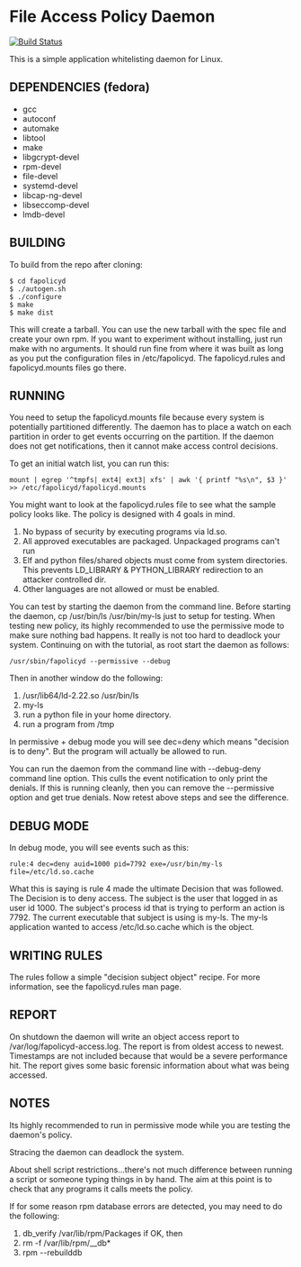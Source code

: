 File Access Policy Daemon
=========================

[![Build Status](https://travis-ci.com/linux-application-whitelisting/fapolicyd.svg?branch=master)](https://travis-ci.com/linux-application-whitelisting/fapolicyd)

This is a simple application whitelisting daemon for Linux.

DEPENDENCIES (fedora)
---------------------
* gcc
* autoconf
* automake
* libtool
* make
* libgcrypt-devel
* rpm-devel
* file-devel
* systemd-devel
* libcap-ng-devel
* libseccomp-devel
* lmdb-devel

BUILDING
--------
To build from the repo after cloning:

```
$ cd fapolicyd
$ ./autogen.sh
$ ./configure
$ make
$ make dist
```

This will create a tarball. You can use the new tarball with the spec file
and create your own rpm. If you want to experiment without installing, just
run make with no arguments. It should run fine from where it was built as
long as you put the configuration files in /etc/fapolicyd. The fapolicyd.rules
and fapolicyd.mounts files go there.


RUNNING
-------
You need to setup the fapolicyd.mounts file because every system
is potentially partitioned differently. The daemon has to place a watch
on each partition in order to get events occurring on the partition.
If the daemon does not get notifications, then it cannot make access
control decisions.

To get an initial watch list, you can run this:

```
mount | egrep '^tmpfs| ext4| ext3| xfs' | awk '{ printf "%s\n", $3 }' >> /etc/fapolicyd/fapolicyd.mounts
```

You might want to look at the fapolicyd.rules file to see what the sample
policy looks like. The policy is designed with 4 goals in mind.

1. No bypass of security by executing programs via ld.so.
2. All approved executables are packaged. Unpackaged programs can't run
3. Elf and python files/shared objects must come from system directories.
This prevents LD_LIBRARY & PYTHON_LIBRARY redirection to an attacker
controlled dir.
4. Other languages are not allowed or must be enabled.

You can test by starting the daemon from the command line. Before starting
the daemon, cp /usr/bin/ls /usr/bin/my-ls just to setup for testing. When
testing new policy, its highly recommended to use the permissive mode to
make sure nothing bad happens. It really is not too hard to deadlock your
system. Continuing on with the tutorial, as root start the daemon as follows:
```
/usr/sbin/fapolicyd --permissive --debug
```
Then in another window do the following:

1. /usr/lib64/ld-2.22.so /usr/bin/ls
2. my-ls
3. run a python file in your home directory.
4. run a program from /tmp

In permissive + debug mode you will see dec=deny which means
"decision is to deny". But the program will actually be allowed to run.

You can run the daemon from the command line with --debug-deny command
line option. This culls the event notification to only print the denials.
If this is running cleanly, then you can remove the --permissive option
and get true denials. Now retest above steps and see the difference.


DEBUG MODE
----------
In debug mode, you will see events such as this:

```
rule:4 dec=deny auid=1000 pid=7792 exe=/usr/bin/my-ls file=/etc/ld.so.cache
```

What this is saying is rule 4 made the ultimate Decision that was followed.
The Decision is to deny access. The subject is the user that logged in as
user id 1000. The subject's process id that is trying to perform an action
is 7792. The current executable that subject is using is my-ls. The my-ls
application wanted to access /etc/ld.so.cache which is the object.


WRITING RULES
-------------
The rules follow a simple "decision subject object" recipe. For more
information, see the fapolicyd.rules man page.


REPORT
------
On shutdown the daemon will write an object access report to
/var/log/fapolicyd-access.log. The report is from oldest access to newest.
Timestamps are not included because that would be a severe performance hit.
The report gives some basic forensic information about what was being accessed.


NOTES
-----
Its highly recommended to run in permissive mode while you are testing the
daemon's policy.

Stracing the daemon can deadlock the system.

About shell script restrictions...there's not much difference between
running a script or someone typing things in by hand. The aim at this
point is to check that any programs it calls meets the policy.

If for some reason rpm database errors are detected, you may need to do
the following:

1. db_verify /var/lib/rpm/Packages
if OK, then
2. rm -f /var/lib/rpm/__db*
3. rpm --rebuilddb

